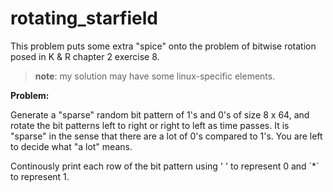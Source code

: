 # rotating_starfield
This problem puts some extra "spice" onto the problem of bitwise rotation posed in K & R chapter 2 exercise 8.

> **note**: my solution may have some linux-specific elements.

**Problem:**

Generate a "sparse" random bit pattern of 1's and 0's of size 8 x 64, and rotate the bit patterns left to right or
right to left as time passes. It is "sparse" in the sense that there are a lot of 0's compared to 1's. You are left to
decide what "a lot" means.

Continously print each row of the bit pattern using ' ' to represent 0 and ´*´ to represent 1.
